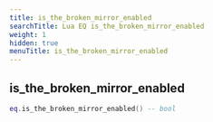 ```yaml
---
title: is_the_broken_mirror_enabled
searchTitle: Lua EQ is_the_broken_mirror_enabled
weight: 1
hidden: true
menuTitle: is_the_broken_mirror_enabled
---
```

## is_the_broken_mirror_enabled
```lua
eq.is_the_broken_mirror_enabled() -- bool
```